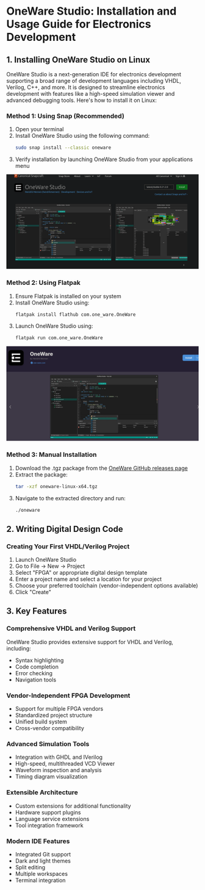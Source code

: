 # OneWare Studio: Installation and Usage Guide for Electronics Development

## 1. Installing OneWare Studio on Linux

OneWare Studio is a next-generation IDE for electronics development supporting a broad range of development languages including VHDL, Verilog, C++, and more. It is designed to streamline electronics development with features like a high-speed simulation viewer and advanced debugging tools. Here's how to install it on Linux:

### Method 1: Using Snap (Recommended)

1. Open your terminal
2. Install OneWare Studio using the following command:
   ```bash
   sudo snap install --classic oneware
   ```
3. Verify installation by launching OneWare Studio from your applications menu

![Screenshot: OneWare Studio installed via Snap](1.png)

### Method 2: Using Flatpak

1. Ensure Flatpak is installed on your system
2. Install OneWare Studio using:
   ```bash
   flatpak install flathub com.one_ware.OneWare
   ```
3. Launch OneWare Studio using:
   ```bash
   flatpak run com.one_ware.OneWare
   ```

![Screenshot: OneWare Studio installed via Flatpak](2.png)

### Method 3: Manual Installation

1. Download the .tgz package from the [OneWare GitHub releases page](https://github.com/OneWare/OneWare/releases)
2. Extract the package:
   ```bash
   tar -xzf oneware-linux-x64.tgz
   ```
3. Navigate to the extracted directory and run:
   ```bash
   ./oneware
   ```

## 2. Writing Digital Design Code

### Creating Your First VHDL/Verilog Project

1. Launch OneWare Studio
2. Go to File → New → Project
3. Select "FPGA" or appropriate digital design template
4. Enter a project name and select a location for your project
5. Choose your preferred toolchain (vendor-independent options available)
6. Click "Create"

## 3. Key Features

### Comprehensive VHDL and Verilog Support

OneWare Studio provides extensive support for VHDL and Verilog, including:
- Syntax highlighting
- Code completion
- Error checking
- Navigation tools

### Vendor-Independent FPGA Development

- Support for multiple FPGA vendors
- Standardized project structure
- Unified build system
- Cross-vendor compatibility

### Advanced Simulation Tools

- Integration with GHDL and IVerilog
- High-speed, multithreaded VCD Viewer
- Waveform inspection and analysis
- Timing diagram visualization

### Extensible Architecture

- Custom extensions for additional functionality
- Hardware support plugins
- Language service extensions
- Tool integration framework

### Modern IDE Features

- Integrated Git support
- Dark and light themes
- Split editing
- Multiple workspaces
- Terminal integration

